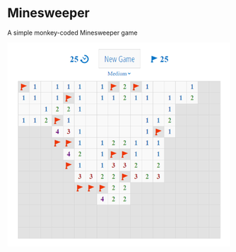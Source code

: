 # Minesweeper
A simple monkey-coded Minesweeper game

![Minesweeper game screenshot](./images/screenshot.png)
